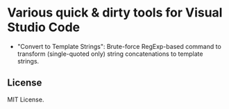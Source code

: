 # Various quick & dirty tools for Visual Studio Code

- "Convert to Template Strings": Brute-force RegExp-based command to transform (single-quoted only) string concatenations to template strings.

## License

MIT License.